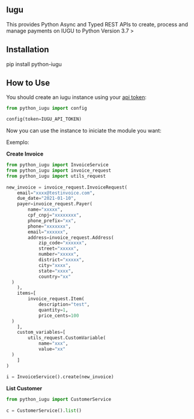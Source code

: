 ## Iugu

This provides Python Async and Typed REST APIs to create, process and manage payments on IUGU  to Python Version 3.7 >
    
  ## Installation
pip install python-iugu
  
  ## How to Use
You should create an iugu instance using your [api token](https://dev.iugu.com/reference#section-criando-suas-chaves-de-api-api-tokens):


  ```python
from python_iugu import config  
  
config(token=IUGU_API_TOKEN)
```

Now you can use the instance to iniciate the module you want:

Exemplo:

**Create Invoice**

```python
from python_iugu import InvoiceService  
from python_iugu import invoice_request  
from python_iugu import utils_request  
  
new_invoice = invoice_request.InvoiceRequest(  
    email="xxxx@testinvoice.com",  
    due_date="2021-01-10",  
    payer=invoice_request.Payer(  
        name="xxxxx",  
        cpf_cnpj="xxxxxxxx",  
        phone_prefix="xx",  
        phone="xxxxxxx",  
        email="xxxxxx",  
        address=invoice_request.Address(  
            zip_code="xxxxxx",  
            street="xxxxx",  
            number="xxxxx",  
            district="xxxxx",  
            city="xxxx",  
            state="xxxx",  
            country="xx"  
  )  
    ),  
    items=[  
        invoice_request.Item(  
            description="test",  
            quantity=1,  
            price_cents=100  
  )  
    ],  
    custom_variables=[  
        utils_request.CustomVariable(  
            name="xxx",  
            value="xx"  
  )  
    ]  
)  
  
i = InvoiceService().create(new_invoice)

```

**List Customer**

```python
from python_iugu import CustomerService  
  
c = CustomerService().list() 
